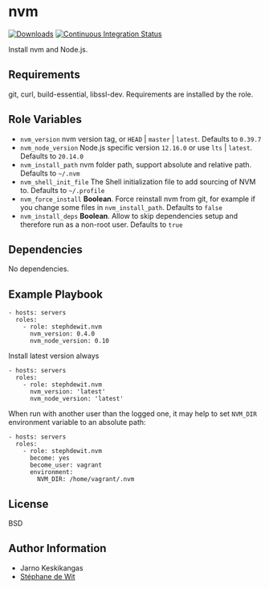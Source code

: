 # nvm

[![Downloads](https://img.shields.io/ansible/role/d/stephdewit/nvm?label=Downloads)](https://galaxy.ansible.com/stephdewit/nvm) [![Continuous Integration Status](https://github.com/stephdewit/ansible-nvm/actions/workflows/ci.yaml/badge.svg)](https://github.com/stephdewit/ansible-nvm/actions/workflows/ci.yaml)

Install nvm and Node.js.

## Requirements

git, curl, build-essential, libssl-dev. Requirements are installed by the role.

## Role Variables

- `nvm_version` nvm version tag, or `HEAD` | `master` | `latest`. Defaults to `0.39.7`
- `nvm_node_version` Node.js specific version `12.16.0` or use `lts` | `latest`. Defaults to `20.14.0`
- `nvm_install_path` nvm folder path, support absolute and relative path. Defaults to `~/.nvm`
- `nvm_shell_init_file` The Shell initialization file to add sourcing of NVM to. Defaults to `~/.profile`
- `nvm_force_install` **Boolean**. Force reinstall nvm from git, for example if you change some files in `nvm_install_path`. Defaults to `false`
- `nvm_install_deps` **Boolean**. Allow to skip dependencies setup and therefore run as a non-root user. Defaults to `true`

## Dependencies

No dependencies.

## Example Playbook

    - hosts: servers
      roles:
        - role: stephdewit.nvm
          nvm_version: 0.4.0
          nvm_node_version: 0.10

Install latest version always

    - hosts: servers
      roles:
        - role: stephdewit.nvm
          nvm_version: 'latest'
          nvm_node_version: 'latest'

When run with another user than the logged one, it may help to set `NVM_DIR` environment variable to an absolute path:

    - hosts: servers
      roles:
        - role: stephdewit.nvm
          become: yes
          become_user: vagrant
          environment:
            NVM_DIR: /home/vagrant/.nvm

## License

BSD

## Author Information

- Jarno Keskikangas
- [Stéphane de Wit](https://www.stephanedewit.be)
